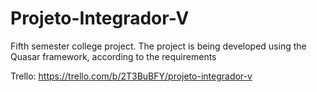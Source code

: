# Projeto-Integrador-V
Fifth semester college project.
The project is being developed using the Quasar framework, according to the requirements 

Trello: https://trello.com/b/2T3BuBFY/projeto-integrador-v
